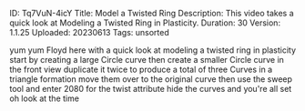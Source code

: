 ID: Tq7VuN-4icY
Title: Model a Twisted Ring
Description: This video takes a quick look at Modeling a Twisted Ring in Plasticity.
Duration: 30
Version: 1.1.25
Uploaded: 20230613
Tags: unsorted

yum yum
Floyd here with a quick look at modeling
a twisted ring in plasticity start by
creating a large Circle curve then
create a smaller Circle curve in the
front view duplicate it twice to produce
a total of three Curves in a triangle
formation
move them over to the original curve
then use the sweep tool and enter 2080
for the twist attribute
hide the curves and you're all set oh
look at the time
